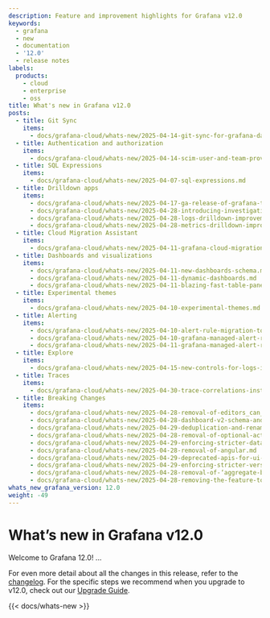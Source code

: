 ```yaml
---
description: Feature and improvement highlights for Grafana v12.0
keywords:
  - grafana
  - new
  - documentation
  - '12.0'
  - release notes
labels:
  products:
    - cloud
    - enterprise
    - oss
title: What's new in Grafana v12.0
posts:
  - title: Git Sync
    items:
      - docs/grafana-cloud/whats-new/2025-04-14-git-sync-for-grafana-dashboards.md
  - title: Authentication and authorization
    items:
      - docs/grafana-cloud/whats-new/2025-04-14-scim-user-and-team-provisioning.md
  - title: SQL Expressions
    items:
      - docs/grafana-cloud/whats-new/2025-04-07-sql-expressions.md
  - title: Drilldown apps
    items:
      - docs/grafana-cloud/whats-new/2025-04-17-ga-release-of-grafana-traces-drilldown.md
      - docs/grafana-cloud/whats-new/2025-04-28-introducing-investigations
      - docs/grafana-cloud/whats-new/2025-04-28-logs-drilldown-improvements.md
      - docs/grafana-cloud/whats-new/2025-04-28-metrics-drilldown-improvements.md
  - title: Cloud Migration Assistant
    items:
      - docs/grafana-cloud/whats-new/2025-04-11-grafana-cloud-migration-assistant-now-generally-available.md
  - title: Dashboards and visualizations
    items:
      - docs/grafana-cloud/whats-new/2025-04-11-new-dashboards-schema.md
      - docs/grafana-cloud/whats-new/2025-04-11-dynamic-dashboards.md
      - docs/grafana-cloud/whats-new/2025-04-11-blazing-fast-table-panel.md
  - title: Experimental themes
    items:
      - docs/grafana-cloud/whats-new/2025-04-10-experimental-themes.md
  - title: Alerting
    items:
      - docs/grafana-cloud/whats-new/2025-04-10-alert-rule-migration-tool.md
      - docs/grafana-cloud/whats-new/2025-04-10-grafana-managed-alert-rule-recovering-state.md
      - docs/grafana-cloud/whats-new/2025-04-11-grafana-managed-alert-rule-improvements.md
  - title: Explore
    items:
      - docs/grafana-cloud/whats-new/2025-04-15-new-controls-for-logs-in-explore.md
  - title: Traces
    items:
      - docs/grafana-cloud/whats-new/2025-04-30-trace-correlations-instant-context-hops-from-any-trace.md
  - title: Breaking Changes
    items:
      - docs/grafana-cloud/whats-new/2025-04-28-removal-of-editors_can_admin-configuration.md
      - docs/grafana-cloud/whats-new/2025-04-28-dashboard-v2-schema-and-next-gen-dashboards.md
      - docs/grafana-cloud/whats-new/2025-04-29-deduplication-and-renaming-of-metric-cache_size.md
      - docs/grafana-cloud/whats-new/2025-04-28-removal-of-optional-actions-property-from-datalinkscontextmenu-component.md
      - docs/grafana-cloud/whats-new/2025-04-29-enforcing-stricter-data-source-uid-format.md
      - docs/grafana-cloud/whats-new/2025-04-28-removal-of-angular.md
      - docs/grafana-cloud/whats-new/2025-04-29-deprecated-apis-for-ui-extensions-will-be-removed.md
      - docs/grafana-cloud/whats-new/2025-04-29-enforcing-stricter-version-compatibility-checks-in-plugin-cli-install-commands.md
      - docs/grafana-cloud/whats-new/2025-04-28-removal-of-‘aggregate-by’-in-tempo.md
      - docs/grafana-cloud/whats-new/2025-04-28-removing-the-feature-toggle-ui-from-grafana-cloud.md
whats_new_grafana_version: 12.0
weight: -49
---
```


# What’s new in Grafana v12.0

Welcome to Grafana 12.0! ...

<!-- {{< youtube id=TODO >}} -->

For even more detail about all the changes in this release, refer to the [changelog](https://github.com/grafana/grafana/blob/main/CHANGELOG.md). For the specific steps we recommend when you upgrade to v12.0, check out our [Upgrade Guide](https://grafana.com/docs/grafana/<GRAFANA_VERSION>/upgrade-guide/upgrade-v12.0/).

{{< docs/whats-new  >}}
